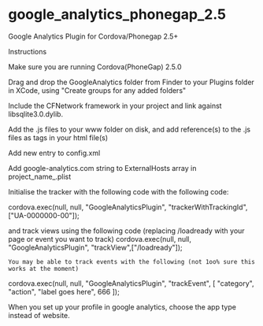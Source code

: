 google_analytics_phonegap_2.5
=============================

Google Analytics Plugin for Cordova/Phonegap 2.5+


Instructions

Make sure you are running Cordova(PhoneGap) 2.5.0

Drag and drop the GoogleAnalytics folder from Finder to your Plugins folder in XCode, using "Create groups for any added folders"

Include the CFNetwork framework in your project and link against libsqlite3.0.dylib.

Add the .js files to your www folder on disk, and add reference(s) to the .js files as tags in your html file(s)

Add new entry <plugin name="googleAnalyticsPlugin" value="GoogleAnalyticsPlugin" /> to config.xml

Add google-analytics.com string to ExternalHosts array in project_name_.plist 



Initialise the tracker with the following code with the following code:

cordova.exec(null, null, "GoogleAnalyticsPlugin", "trackerWithTrackingId",["UA-0000000-00"]);


and track views using the following code (replacing /loadready with your page or event you want to track)
	cordova.exec(null, null, "GoogleAnalyticsPlugin", "trackView",["/loadready"]);
	
	You may be able to track events with the following (not 1oo% sure this works at the moment)
	
cordova.exec(null, null, "GoogleAnalyticsPlugin", "trackEvent", [ "category", "action", "label goes here", 666 ]);


When you set up your profile in google analytics, choose the app type instead of website.
	

